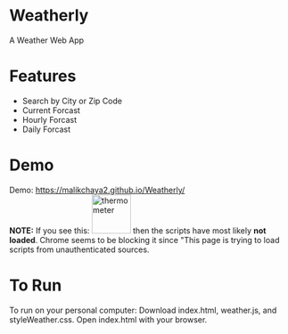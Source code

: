 # Weatherly
A Weather Web App 
<br>

# Features
* Search by City or Zip Code
* Current Forcast
* Hourly Forcast
* Daily Forcast 

# Demo
Demo: https://malikchaya2.github.io/Weatherly/
<br>
**NOTE:** If you see this: 
<img src='https://media.giphy.com/media/k7y7J6GzdBji9VNUS5/giphy.gif' width='70px' alt='thermometer' /> 
then the scripts have most likely **not loaded**. Chrome seems to be blocking it since "This page is trying to load scripts from unauthenticated sources.

# To Run
To run on your personal computer: 
Download index.html, weather.js, and styleWeather.css. Open index.html with your browser. 
